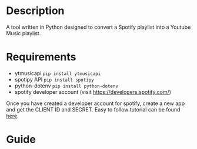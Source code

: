 # Description
A tool written in Python designed to convert a Spotify playlist into a Youtube Music playlist.

# Requirements
- ytmusicapi ```pip install ytmusicapi```
- spotipy API ```pip install spotipy```
- python-dotenv ```pip install python-dotenv```
- spotify developer account (visit https://developers.spotify.com/)

Once you have created a developer account for spotify, create a new app and get the CLIENT ID and SECRET.
Easy to follow tutorial can be found [here](https://www.youtube.com/watch?v=kaBVN8uP358).

# Guide
